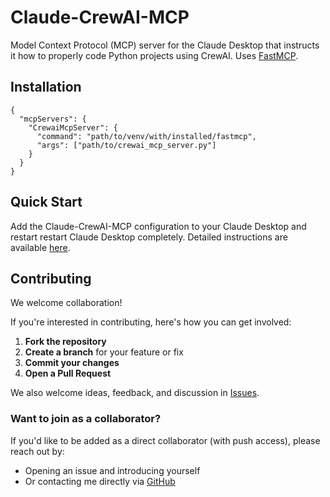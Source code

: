 # Claude-CrewAI-MCP
Model Context Protocol (MCP) server for the Claude Desktop that instructs it how to properly code Python projects using CrewAI. Uses [FastMCP](https://gofastmcp.com/getting-started/welcome).

## Installation
```
{
  "mcpServers": {
    "CrewaiMcpServer": {
      "command": "path/to/venv/with/installed/fastmcp",
      "args": ["path/to/crewai_mcp_server.py"]
    }
  }
}
```

## Quick Start
Add the Claude-CrewAI-MCP configuration to your Claude Desktop and restart restart Claude Desktop completely. Detailed instructions are available [here](https://modelcontextprotocol.io/quickstart/user).

## Contributing

We welcome collaboration!

If you're interested in contributing, here's how you can get involved:

1. **Fork the repository**
2. **Create a branch** for your feature or fix
3. **Commit your changes**
4. **Open a Pull Request**

We also welcome ideas, feedback, and discussion in [Issues](https://github.com/NahumKorda/Claude-CrewAI-MCP/issues).

### Want to join as a collaborator?

If you'd like to be added as a direct collaborator (with push access), please reach out by:

* Opening an issue and introducing yourself
* Or contacting me directly via [GitHub](https://github.com/NahumKorda)
